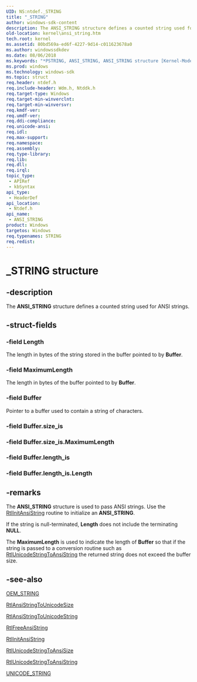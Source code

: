 ```yaml
---
UID: NS:ntdef._STRING
title: "_STRING"
author: windows-sdk-content
description: The ANSI_STRING structure defines a counted string used for ANSI strings.
old-location: kernel\ansi_string.htm
tech.root: kernel
ms.assetid: 80bd569a-ed6f-4227-9d14-c011623678a0
ms.author: windowssdkdev
ms.date: 08/06/2018
ms.keywords: "*PSTRING, ANSI_STRING, ANSI_STRING structure [Kernel-Mode Driver Architecture], CANSI_STRING, OEM_STRING, PANSI_STRING, PANSI_STRING structure pointer [Kernel-Mode Driver Architecture], STRING, _STRING, kernel.ansi_string, kstruct_a_0b84d0be-6b91-48b6-87cf-2fd99f043bc4.xml, ntdef/ANSI_STRING, ntdef/PANSI_STRING"
ms.prod: windows
ms.technology: windows-sdk
ms.topic: struct
req.header: ntdef.h
req.include-header: Wdm.h, Ntddk.h
req.target-type: Windows
req.target-min-winverclnt: 
req.target-min-winversvr: 
req.kmdf-ver: 
req.umdf-ver: 
req.ddi-compliance: 
req.unicode-ansi: 
req.idl: 
req.max-support: 
req.namespace: 
req.assembly: 
req.type-library: 
req.lib: 
req.dll: 
req.irql: 
topic_type:
 - APIRef
 - kbSyntax
api_type:
 - HeaderDef
api_location:
 - Ntdef.h
api_name:
 - ANSI_STRING
product: Windows
targetos: Windows
req.typenames: STRING
req.redist: 
---
```


# _STRING structure


## -description


The <b>ANSI_STRING</b> structure defines a counted string used for ANSI strings.


## -struct-fields




### -field Length

The length in bytes of the string stored in the buffer pointed to by <b>Buffer</b>.


### -field MaximumLength

The length in bytes of the buffer pointed to by <b>Buffer</b>. 


### -field Buffer

Pointer to a buffer used to contain a string of characters.


### -field Buffer.size_is

 


### -field Buffer.size_is.MaximumLength

 


### -field Buffer.length_is

 


### -field Buffer.length_is.Length

 




## -remarks



The <b>ANSI_STRING</b> structure is used to pass ANSI strings. Use the <a href="https://msdn.microsoft.com/7b535ea0-091f-4a1b-bfb7-db3cfabbe846">RtlInitAnsiString</a> routine to initialize an <b>ANSI_STRING</b>.

If the string is null-terminated, <b>Length</b> does not include the terminating <b>NULL</b>.

The <b>MaximumLength</b> is used to indicate the length of <b>Buffer</b> so that if the string is passed to a conversion routine such as <a href="https://msdn.microsoft.com/d05b366c-0b09-4a82-8727-e5c39b82bf7f">RtlUnicodeStringToAnsiString</a> the returned string does not exceed the buffer size.




## -see-also




<a href="https://msdn.microsoft.com/d515eb27-3b18-4b0a-8190-ef15e673bbb7">OEM_STRING</a>



<a href="https://msdn.microsoft.com/32687aa7-4e14-40cb-baa3-4a97d834bf86">RtlAnsiStringToUnicodeSize</a>



<a href="https://msdn.microsoft.com/926d8919-42de-4e24-a223-ffbf412edf6d">RtlAnsiStringToUnicodeString</a>



<a href="https://msdn.microsoft.com/ca46be9e-31f6-4118-8958-4eb2c8450e8c">RtlFreeAnsiString</a>



<a href="https://msdn.microsoft.com/7b535ea0-091f-4a1b-bfb7-db3cfabbe846">RtlInitAnsiString</a>



<a href="https://msdn.microsoft.com/4deaa42e-8c8b-461a-845e-424b543b52b1">RtlUnicodeStringToAnsiSize</a>



<a href="https://msdn.microsoft.com/d05b366c-0b09-4a82-8727-e5c39b82bf7f">RtlUnicodeStringToAnsiString</a>



<a href="https://msdn.microsoft.com/b02f29a9-1049-4e29-aac3-72bf0c70a21e">UNICODE_STRING</a>
 

 


